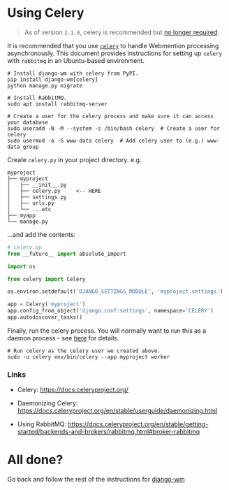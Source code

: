 # Using Celery

> As of version `2.1.0`, celery is recommended but [no longer required](getting_started_without_celery.md).

It is recommended that you use [`celery`](https://docs.celeryproject.org/)  to handle Webmention processing asynchronously. This document provides instructions for setting up `celery` with `rabbitmq` in an Ubuntu-based environment.

```shell
# Install django-wm with celery from PyPI.
pip install django-wm[celery]
python manage.py migrate

# Install RabbitMQ.
sudo apt install rabbitmq-server

# Create a user for the celery process and make sure it can access your database
sudo useradd -N -M --system -s /bin/bash celery  # Create a user for celery
sudo usermod -a -G www-data celery  # Add celery user to (e.g.) www-data group
```


Create `celery.py` in your project directory. e.g.
```
myproject
├── myproject
│   ├── __init__.py
│   ├── celery.py     <-- HERE
│   ├── settings.py
│   ├── urls.py
│   └── ...etc
├── myapp
└── manage.py
```

...and add the contents:

```python
# celery.py
from __future__ import absolute_import

import os

from celery import Celery

os.environ.setdefault('DJANGO_SETTINGS_MODULE', 'myproject.settings')

app = Celery('myproject')
app.config_from_object('django.conf:settings', namespace='CELERY')
app.autodiscover_tasks()
```

Finally, run the celery process. You will normally want to run this as a daemon process - see
[here](https://docs.celeryproject.org/en/stable/userguide/daemonizing.html) for details.

```shell
# Run celery as the celery user we created above.
sudo -u celery env/bin/celery --app myproject worker
```

### Links

- Celery: https://docs.celeryproject.org/

- Daemonizing Celery: https://docs.celeryproject.org/en/stable/userguide/daemonizing.html

- Using RabbitMQ: https://docs.celeryproject.org/en/stable/getting-started/backends-and-brokers/rabbitmq.html#broker-rabbitmq

# All done?

Go back and follow the rest of the instructions for [django-wm](getting_started.md#project-code)

